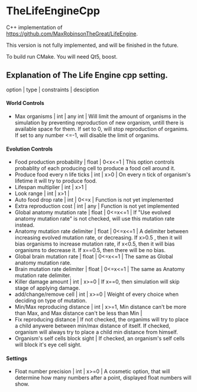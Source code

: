# TheLifeEngineCpp
C++ implementation of https://github.com/MaxRobinsonTheGreat/LifeEngine.

This version is not fully implemented, and will be finished in the future.

To build run CMake. You will need Qt5, boost.

## Explanation of The Life Engine cpp setting.
option | type | constraints | desciption

#### World Controls
- Max organisms | int | any int | Will limit the amount of organisms in the simulation by preventing reproduction of new organism, untill there is available space for them. If set to 0, will stop reproduction of organims. If set to any number <=-1, will disable the limit of organims.

#### Evolution Controls
- Food production probability | float | 0<x<=1 | This option controls probablity of each producing cell to produce a food cell around it.
- Produce food every n life ticks | int | x>0 | On every n tick of organism's lifetime it will try to produce food.
- Lifespan multiplier | int | x>1 |
- Look range | int | x>1 |
- Auto food drop rate | int | 0<=x | Function is not yet implemented
- Extra reproduction cost | int | any | Function is not yet implemented
- Global anatomy mutation rate | float | 0<=x<=1 | If "Use evolved anatomy mutation rate" is not checked, will use this mutation rate instead.
- Anatomy mutation rate delimiter | float | 0<=x<=1 | A delimiter between increasing evolved mutation rate, or decreasing. If x>0.5 , then it will bias organisms to increase mutation rate, if x<0.5, then it will bias organisms to decrease it. If x==0.5, then there will be no bias.
- Global brain mutation rate | float | 0<=x<=1 | The same as Global anatomy mutation rate.
- Brain mutation rate delimiter | float | 0<=x<=1 | The same as Anatomy mutation rate delimiter.
- Killer damage amount | int | x>=0 | If x==0, then simulation will skip stage of applying damage.
- add/change/remove cell | int | x>=0 | Weight of every choice when deciding on type of mutation.
- Min/Max reproducing distance | int | x>=1, Min distance can't be more than Max, and Max distance can't be less than Min |
- Fix reproducing distance | If not checked, the organims will try to place a child anywere between min/max distance of itself. If checked, organism will always try to place a child min distance from himself.
- Organism's self cells block sight | If checked, an organism's self cells will block it's eye cell sight.

#### Settings
- Float number precision | int | x>=0 | A cosmetic option, that will determine how many numbers after a point, displayed float numbers will show.
